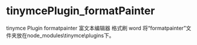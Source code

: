 # tinymcePlugin_formatPainter
tinymce Plugin formatpainter 富文本编辑器 格式刷 word 将“formatpainter”文件夹放在node_modules\tinymce\plugins下。
